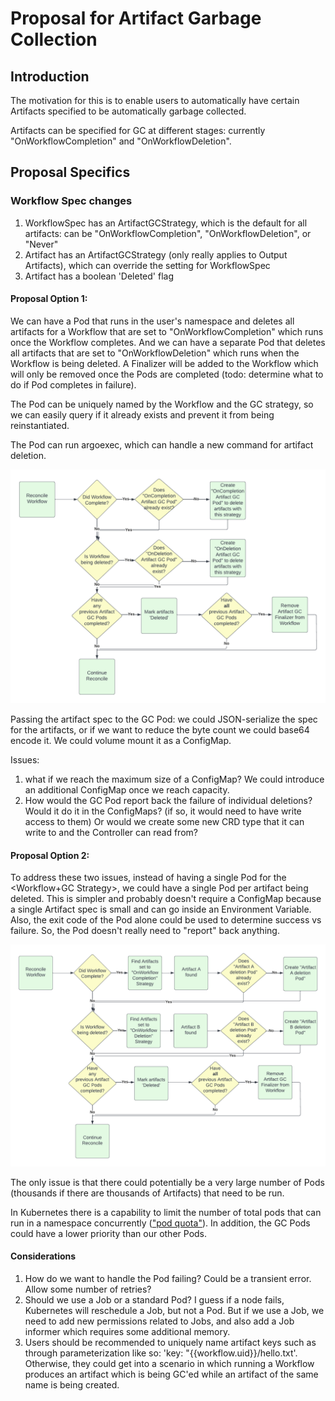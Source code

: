 # Proposal for Artifact Garbage Collection

## Introduction
The motivation for this is to enable users to automatically have certain Artifacts specified to be automatically garbage collected. 

Artifacts can be specified for GC at different stages: currently "OnWorkflowCompletion" and "OnWorkflowDeletion".

## Proposal Specifics

### Workflow Spec changes
1. WorkflowSpec has an ArtifactGCStrategy, which is the default for all artifacts: can be "OnWorkflowCompletion", "OnWorkflowDeletion", or "Never"
2. Artifact has an ArtifactGCStrategy (only really applies to Output Artifacts), which can override the setting for WorkflowSpec
3. Artifact has a boolean 'Deleted' flag

#### Proposal Option 1:
We can have a Pod that runs in the user's namespace and deletes all artifacts for a Workflow that are set to "OnWorkflowCompletion" which runs once the Workflow completes. And we can have a separate Pod that deletes all artifacts that are set to "OnWorkflowDeletion" which runs when the Workflow is being deleted. A Finalizer will be added to the Workflow which will only be removed once the Pods are completed (todo: determine what to do if Pod completes in failure). 

The Pod can be uniquely named by the Workflow and the GC strategy, so we can easily query if it already exists and prevent it from being reinstantiated.

The Pod can run argoexec, which can handle a new command for artifact deletion.

![Artifact GC Flow Chart](../assets/artifact-gc-proposal-flow-chart.png)

Passing the artifact spec to the GC Pod: we could JSON-serialize the spec for the artifacts, or if we want to reduce the byte count we could base64 encode it. We could volume mount it as a ConfigMap. 

Issues: 
1. what if we reach the maximum size of a ConfigMap? We could introduce an additional ConfigMap once we reach capacity. 
2. How would the GC Pod report back the failure of individual deletions? Would it do it in the ConfigMaps? (if so, it would need to have write access to them) Or would we create some new CRD type that it can write to and the Controller can read from?

#### Proposal Option 2:
To address these two issues, instead of having a single Pod for the <Workflow+GC Strategy>, we could have a single Pod per artifact being deleted. This is simpler and probably doesn't require a ConfigMap because a single Artifact spec is small and can go inside an Environment Variable. Also, the exit code of the Pod alone could be used to determine success vs failure. So, the Pod doesn't really need to "report" back anything.

![Artifact GC Flow Chart](../assets/art-gc-flow-chart-option-2.png)

The only issue is that there could potentially be a very large number of Pods (thousands if there are thousands of Artifacts) that need to be run.

In Kubernetes there is a capability to limit the number of total pods that can run in a namespace concurrently (["pod quota"](https://kubernetes.io/docs/tasks/administer-cluster/manage-resources/quota-pod-namespace/)). In addition, the GC Pods could have a lower priority than our other Pods.


#### Considerations
1. How do we want to handle the Pod failing? Could be a transient error. Allow some number of retries?
2. Should we use a Job or a standard Pod? I guess if a node fails, Kubernetes will reschedule a Job, but not a Pod. But if we use a Job, we need to add new permissions related to Jobs, and also add a Job informer which requires some additional memory.
3. Users should be recommended to uniquely name artifact keys such as through parameterization like so: 'key: "{{workflow.uid}}/hello.txt'. Otherwise, they could get into a scenario in which running a Workflow produces an artifact which is being GC'ed while an artifact of the same name is being created. 
